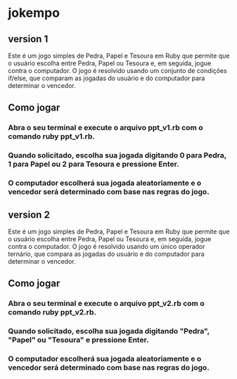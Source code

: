# jokempo

## version 1
Este é um jogo simples de Pedra, Papel e Tesoura em Ruby que permite que o usuário escolha entre Pedra, Papel ou Tesoura e, em seguida, jogue contra o computador. O jogo é resolvido usando um conjunto de condições if/else, que comparam as jogadas do usuário e do computador para determinar o vencedor.

## Como jogar
### Abra o seu terminal e execute o arquivo ppt_v1.rb com o comando ruby ppt_v1.rb.
### Quando solicitado, escolha sua jogada digitando 0 para Pedra, 1 para Papel ou 2 para Tesoura e pressione Enter.
### O computador escolherá sua jogada aleatoriamente e o vencedor será determinado com base nas regras do jogo.


## version 2
Este é um jogo simples de Pedra, Papel e Tesoura em Ruby que permite que o usuário escolha entre Pedra, Papel ou Tesoura e, em seguida, jogue contra o computador. O jogo é resolvido usando um único operador ternário, que compara as jogadas do usuário e do computador para determinar o vencedor.

## Como jogar
### Abra o seu terminal e execute o arquivo ppt_v2.rb com o comando ruby ppt_v2.rb.
### Quando solicitado, escolha sua jogada digitando "Pedra", "Papel" ou "Tesoura" e pressione Enter.
### O computador escolherá sua jogada aleatoriamente e o vencedor será determinado com base nas regras do jogo.
